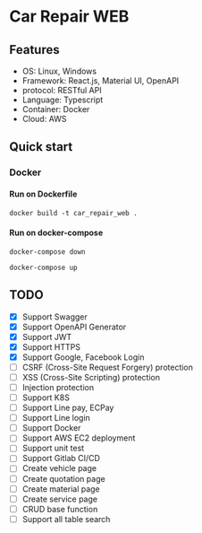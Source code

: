 # Car Repair WEB

## Features

- OS: Linux, Windows
- Framework: React.js, Material UI, OpenAPI
- protocol: RESTful API
- Language: Typescript
- Container: Docker
- Cloud: AWS

## Quick start

### Docker

#### Run on Dockerfile

```shell script
docker build -t car_repair_web .
```

#### Run on docker-compose

```shell script
docker-compose down

docker-compose up
```

## TODO

- [x] Support Swagger
- [x] Support OpenAPI Generator
- [x] Support JWT
- [x] Support HTTPS
- [x] Support Google, Facebook Login
- [ ] CSRF (Cross-Site Request Forgery) protection
- [ ] XSS (Cross-Site Scripting) protection
- [ ] Injection protection
- [ ] Support K8S
- [ ] Support Line pay, ECPay
- [ ] Support Line login
- [ ] Support Docker
- [ ] Support AWS EC2 deployment
- [ ] Support unit test
- [ ] Support Gitlab CI/CD
- [ ] Create vehicle page
- [ ] Create quotation page
- [ ] Create material page
- [ ] Create service page
- [ ] CRUD base function
- [ ] Support all table search
